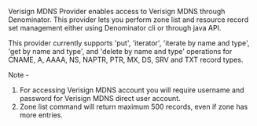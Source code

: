 Verisign MDNS Provider enables access to Verisign MDNS through Denominator. This provider lets you perform zone list and resource record set management either using Denominator cli or through java API.

This provider currently supports 'put', 'iterator', 'iterate by name and type', 'get by name and type', and  'delete by name and type' operations for CNAME, A, AAAA, NS, NAPTR, PTR, MX, DS, SRV and TXT record types. 

Note - 
1. For accessing Verisign MDNS account you will require username and password for Verisign MDNS direct user account.
2. Zone list command will return maximum 500 records, even if zone has more entries.


